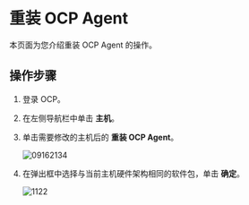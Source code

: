 重装 OCP Agent
=================================

本页面为您介绍重装 OCP Agent 的操作。

**操作步骤**
-----------------------------

1. 登录 OCP。

2. 在左侧导航栏中单击 **主机**。

3. 单击需要修改的主机后的 **重装 OCP Agent**。

   ![09162134](https://help-static-aliyun-doc.aliyuncs.com/assets/img/zh-CN/6660562361/p327467.png)

4. 在弹出框中选择与当前主机硬件架构相同的软件包，单击 **确定**。

   ![1122](https://help-static-aliyun-doc.aliyuncs.com/assets/img/zh-CN/8295987361/p355958.png)

